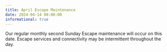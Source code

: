 ```yaml
---
title: April Escape Maintenance 
date: 2024-04-14 08:00:00
informational: true
---
```


Our regular monthly second Sunday Escape maintenance will occur on this date. Escape services and connectivity may be intermittent throughout the day.
